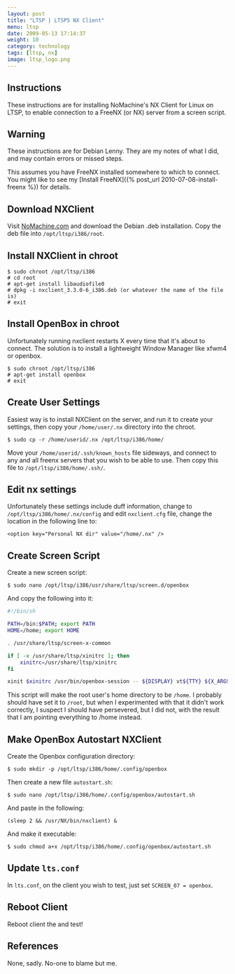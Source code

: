 ```yaml
---
layout: post
title: "LTSP | LTSP5 NX Client"
menu: ltsp
date: 2009-05-13 17:14:37
weight: 10
category: technology
tags: [ltsp, nx]
image: ltsp_logo.png
---
```


## Instructions

These instructions are for installing NoMachine's NX Client for Linux on LTSP, to enable connection to a FreeNX (or NX) server from a screen script.

<!--more-->

## Warning

These instructions are for Debian Lenny.  They are my notes of what I did, and may contain errors or missed steps.

This assumes you have FreeNX installed somewhere to which to connect.  You might like to see my [Install FreeNX]({% post_url 2010-07-08-install-freenx %}) for details.

## Download NXClient

Visit [NoMachine.com](http://www.nomachine.com/download.php) and download the Debian .deb installation.  Copy the deb file into `/opt/ltsp/i386/root`.

## Install NXClient in chroot

    $ sudo chroot /opt/ltsp/i386
    # cd root
    # apt-get install libaudiofile0
    # dpkg -i nxclient_3.3.0-6_i386.deb (or whatever the name of the file is)
    # exit

## Install OpenBox in chroot

Unfortunately running nxclient restarts X every time that it's about to connect.  The solution is to install a lightweight Window Manager like xfwm4 or openbox.

    $ sudo chroot /opt/ltsp/i386
    # apt-get install openbox
    # exit

## Create User Settings

Easiest way is to install NXClient on the server, and run it to create your settings, then copy your `/home/user/.nx` directory into the chroot.

    $ sudo cp -r /home/userid/.nx /opt/ltsp/i386/home/

Move your `/home/userid/.ssh/known_hosts` file sideways, and connect to any and all freenx servers that you wish to be able to use.  Then copy this file to `/opt/ltsp/i386/home/.ssh/`.

## Edit nx settings

Unfortunately these settings include duff information, change to `/opt/ltsp/i386/home/.nx/config` and edit `nxclient.cfg` file, change the location in the following line to:

    <option key="Personal NX dir" value="/home/.nx" />

## Create Screen Script

Create a new screen script:

    $ sudo nano /opt/ltsp/i386/usr/share/ltsp/screen.d/openbox

And copy the following into it:

```sh
#!/bin/sh

PATH=/bin:$PATH; export PATH
HOME=/home; export HOME

. /usr/share/ltsp/screen-x-common

if [ -x /usr/share/ltsp/xinitrc ]; then
    xinitrc=/usr/share/ltsp/xinitrc
fi

xinit $xinitrc /usr/bin/openbox-session -- ${DISPLAY} vt${TTY} ${X_ARGS} -br >/dev/null
```

This script will make the root user's home directory to be `/home`.  I probably should have set it to `/root`, but when I experimented with that it didn't work correctly, I suspect I should have persevered, but I did not, with the result that I am pointing everything to /home instead.

## Make OpenBox Autostart NXClient

Create the Openbox configuration directory:

    $ sudo mkdir -p /opt/ltsp/i386/home/.config/openbox

Then create a new file `autostart.sh`:

    $ sudo nano /opt/ltsp/i386/home/.config/openbox/autostart.sh

And paste in the following:

    (sleep 2 && /usr/NX/bin/nxclient) &

And make it executable:

    $ sudo chmod a+x /opt/ltsp/i386/home/.config/openbox/autostart.sh

## Update `lts.conf`

In `lts.conf`, on the client you wish to test, just set `SCREEN_07 = openbox`.

## Reboot Client

Reboot client the and test!

## References

None, sadly.  No-one to blame but me.


